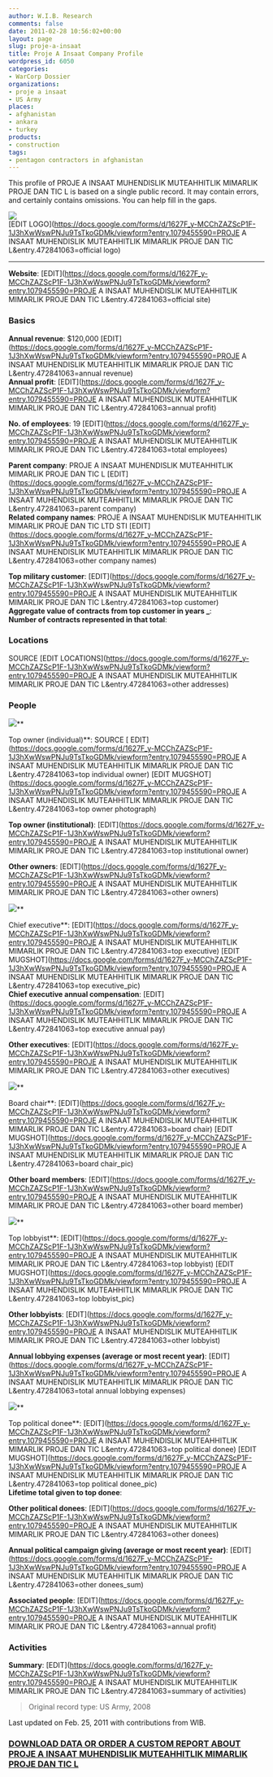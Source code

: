 ```yaml
---
author: W.I.B. Research
comments: false
date: 2011-02-28 10:56:02+00:00
layout: page
slug: proje-a-insaat
title: Proje A Insaat Company Profile
wordpress_id: 6050
categories:
- WarCorp Dossier
organizations:
- proje a insaat
- US Army
places:
- afghanistan
- ankara
- turkey
products:
- construction
tags:
- pentagon contractors in afghanistan
---
```


This profile of PROJE A INSAAT MUHENDISLIK MUTEAHHITLIK MIMARLIK PROJE DAN TIC L is based on a single public record. It may contain errors, and certainly contains omissions. You can help fill in the gaps.

<!-- more -->

![](/images/thecorporationlogo.jpg)   
[EDIT LOGO](https://docs.google.com/forms/d/1627F_y-MCChZAZScP1F-1J3hXwWswPNJu9TsTkoGDMk/viewform?entry.1079455590=PROJE A INSAAT MUHENDISLIK MUTEAHHITLIK MIMARLIK PROJE DAN TIC L&entry.472841063=official logo)

  


* * *

**Website**: []() [EDIT](https://docs.google.com/forms/d/1627F_y-MCChZAZScP1F-1J3hXwWswPNJu9TsTkoGDMk/viewform?entry.1079455590=PROJE A INSAAT MUHENDISLIK MUTEAHHITLIK MIMARLIK PROJE DAN TIC L&entry.472841063=official site)

### Basics

**Annual revenue**: $120,000  [EDIT](https://docs.google.com/forms/d/1627F_y-MCChZAZScP1F-1J3hXwWswPNJu9TsTkoGDMk/viewform?entry.1079455590=PROJE A INSAAT MUHENDISLIK MUTEAHHITLIK MIMARLIK PROJE DAN TIC L&entry.472841063=annual revenue)  
**Annual profit**:   [EDIT](https://docs.google.com/forms/d/1627F_y-MCChZAZScP1F-1J3hXwWswPNJu9TsTkoGDMk/viewform?entry.1079455590=PROJE A INSAAT MUHENDISLIK MUTEAHHITLIK MIMARLIK PROJE DAN TIC L&entry.472841063=annual profit)

**No. of employees**: 19  [EDIT](https://docs.google.com/forms/d/1627F_y-MCChZAZScP1F-1J3hXwWswPNJu9TsTkoGDMk/viewform?entry.1079455590=PROJE A INSAAT MUHENDISLIK MUTEAHHITLIK MIMARLIK PROJE DAN TIC L&entry.472841063=total employees)

**Parent company**: PROJE A INSAAT MUHENDISLIK MUTEAHHITLIK MIMARLIK PROJE DAN TIC L [EDIT](https://docs.google.com/forms/d/1627F_y-MCChZAZScP1F-1J3hXwWswPNJu9TsTkoGDMk/viewform?entry.1079455590=PROJE A INSAAT MUHENDISLIK MUTEAHHITLIK MIMARLIK PROJE DAN TIC L&entry.472841063=parent company)  
**Related company names**: PROJE A INSAAT MUHENDISLIK MUTEAHHITLIK MIMARLIK PROJE DAN TIC LTD STI [EDIT](https://docs.google.com/forms/d/1627F_y-MCChZAZScP1F-1J3hXwWswPNJu9TsTkoGDMk/viewform?entry.1079455590=PROJE A INSAAT MUHENDISLIK MUTEAHHITLIK MIMARLIK PROJE DAN TIC L&entry.472841063=other company names)

**Top military customer**:  [EDIT](https://docs.google.com/forms/d/1627F_y-MCChZAZScP1F-1J3hXwWswPNJu9TsTkoGDMk/viewform?entry.1079455590=PROJE A INSAAT MUHENDISLIK MUTEAHHITLIK MIMARLIK PROJE DAN TIC L&entry.472841063=top customer)  
**Aggregate value of contracts from top customer in years _**:   
**Number of contracts represented in that total**:   


### Locations

SOURCE [EDIT LOCATIONS](https://docs.google.com/forms/d/1627F_y-MCChZAZScP1F-1J3hXwWswPNJu9TsTkoGDMk/viewform?entry.1079455590=PROJE A INSAAT MUHENDISLIK MUTEAHHITLIK MIMARLIK PROJE DAN TIC L&entry.472841063=other addresses)

 

### People

 

![](/images/emptysuit.jpg)**

Top owner (individual)**:  SOURCE [ EDIT](https://docs.google.com/forms/d/1627F_y-MCChZAZScP1F-1J3hXwWswPNJu9TsTkoGDMk/viewform?entry.1079455590=PROJE A INSAAT MUHENDISLIK MUTEAHHITLIK MIMARLIK PROJE DAN TIC L&entry.472841063=top individual owner) [EDIT MUGSHOT](https://docs.google.com/forms/d/1627F_y-MCChZAZScP1F-1J3hXwWswPNJu9TsTkoGDMk/viewform?entry.1079455590=PROJE A INSAAT MUHENDISLIK MUTEAHHITLIK MIMARLIK PROJE DAN TIC L&entry.472841063=top owner photograph)

**Top owner (institutional)**:  [EDIT](https://docs.google.com/forms/d/1627F_y-MCChZAZScP1F-1J3hXwWswPNJu9TsTkoGDMk/viewform?entry.1079455590=PROJE A INSAAT MUHENDISLIK MUTEAHHITLIK MIMARLIK PROJE DAN TIC L&entry.472841063=top institutional owner)

**Other owners**:  [EDIT](https://docs.google.com/forms/d/1627F_y-MCChZAZScP1F-1J3hXwWswPNJu9TsTkoGDMk/viewform?entry.1079455590=PROJE A INSAAT MUHENDISLIK MUTEAHHITLIK MIMARLIK PROJE DAN TIC L&entry.472841063=other owners)

![](/images/emptysuit.jpg)**

Chief executive**:  [EDIT](https://docs.google.com/forms/d/1627F_y-MCChZAZScP1F-1J3hXwWswPNJu9TsTkoGDMk/viewform?entry.1079455590=PROJE A INSAAT MUHENDISLIK MUTEAHHITLIK MIMARLIK PROJE DAN TIC L&entry.472841063=top executive) [EDIT MUGSHOT](https://docs.google.com/forms/d/1627F_y-MCChZAZScP1F-1J3hXwWswPNJu9TsTkoGDMk/viewform?entry.1079455590=PROJE A INSAAT MUHENDISLIK MUTEAHHITLIK MIMARLIK PROJE DAN TIC L&entry.472841063=top executive_pic)  
**Chief executive annual compensation**:   [EDIT](https://docs.google.com/forms/d/1627F_y-MCChZAZScP1F-1J3hXwWswPNJu9TsTkoGDMk/viewform?entry.1079455590=PROJE A INSAAT MUHENDISLIK MUTEAHHITLIK MIMARLIK PROJE DAN TIC L&entry.472841063=top executive annual pay)

**Other executives**:  [EDIT](https://docs.google.com/forms/d/1627F_y-MCChZAZScP1F-1J3hXwWswPNJu9TsTkoGDMk/viewform?entry.1079455590=PROJE A INSAAT MUHENDISLIK MUTEAHHITLIK MIMARLIK PROJE DAN TIC L&entry.472841063=other executives)

![](/images/emptysuit.jpg)**

Board chair**:  [EDIT](https://docs.google.com/forms/d/1627F_y-MCChZAZScP1F-1J3hXwWswPNJu9TsTkoGDMk/viewform?entry.1079455590=PROJE A INSAAT MUHENDISLIK MUTEAHHITLIK MIMARLIK PROJE DAN TIC L&entry.472841063=board chair) [EDIT MUGSHOT](https://docs.google.com/forms/d/1627F_y-MCChZAZScP1F-1J3hXwWswPNJu9TsTkoGDMk/viewform?entry.1079455590=PROJE A INSAAT MUHENDISLIK MUTEAHHITLIK MIMARLIK PROJE DAN TIC L&entry.472841063=board chair_pic)

**Other board members**:  [EDIT](https://docs.google.com/forms/d/1627F_y-MCChZAZScP1F-1J3hXwWswPNJu9TsTkoGDMk/viewform?entry.1079455590=PROJE A INSAAT MUHENDISLIK MUTEAHHITLIK MIMARLIK PROJE DAN TIC L&entry.472841063=other board member)

![](/images/emptysuit.jpg)**

Top lobbyist**:  [EDIT](https://docs.google.com/forms/d/1627F_y-MCChZAZScP1F-1J3hXwWswPNJu9TsTkoGDMk/viewform?entry.1079455590=PROJE A INSAAT MUHENDISLIK MUTEAHHITLIK MIMARLIK PROJE DAN TIC L&entry.472841063=top lobbyist) [EDIT MUGSHOT](https://docs.google.com/forms/d/1627F_y-MCChZAZScP1F-1J3hXwWswPNJu9TsTkoGDMk/viewform?entry.1079455590=PROJE A INSAAT MUHENDISLIK MUTEAHHITLIK MIMARLIK PROJE DAN TIC L&entry.472841063=top lobbyist_pic)

**Other lobbyists**:  [EDIT](https://docs.google.com/forms/d/1627F_y-MCChZAZScP1F-1J3hXwWswPNJu9TsTkoGDMk/viewform?entry.1079455590=PROJE A INSAAT MUHENDISLIK MUTEAHHITLIK MIMARLIK PROJE DAN TIC L&entry.472841063=other lobbyist)

**Annual lobbying expenses (average or most recent year)**:   [EDIT](https://docs.google.com/forms/d/1627F_y-MCChZAZScP1F-1J3hXwWswPNJu9TsTkoGDMk/viewform?entry.1079455590=PROJE A INSAAT MUHENDISLIK MUTEAHHITLIK MIMARLIK PROJE DAN TIC L&entry.472841063=total annual lobbying expenses)

![](/images/emptysuit.jpg)**

Top political donee**:  [EDIT](https://docs.google.com/forms/d/1627F_y-MCChZAZScP1F-1J3hXwWswPNJu9TsTkoGDMk/viewform?entry.1079455590=PROJE A INSAAT MUHENDISLIK MUTEAHHITLIK MIMARLIK PROJE DAN TIC L&entry.472841063=top political donee) [EDIT MUGSHOT](https://docs.google.com/forms/d/1627F_y-MCChZAZScP1F-1J3hXwWswPNJu9TsTkoGDMk/viewform?entry.1079455590=PROJE A INSAAT MUHENDISLIK MUTEAHHITLIK MIMARLIK PROJE DAN TIC L&entry.472841063=top political donee_pic)  
**Lifetime total given to top donee**:  

**Other political donees**:  [EDIT](https://docs.google.com/forms/d/1627F_y-MCChZAZScP1F-1J3hXwWswPNJu9TsTkoGDMk/viewform?entry.1079455590=PROJE A INSAAT MUHENDISLIK MUTEAHHITLIK MIMARLIK PROJE DAN TIC L&entry.472841063=other donees)

**Annual political campaign giving (average or most recent year)**:   [EDIT](https://docs.google.com/forms/d/1627F_y-MCChZAZScP1F-1J3hXwWswPNJu9TsTkoGDMk/viewform?entry.1079455590=PROJE A INSAAT MUHENDISLIK MUTEAHHITLIK MIMARLIK PROJE DAN TIC L&entry.472841063=other donees_sum)

**Associated people**:   [EDIT](https://docs.google.com/forms/d/1627F_y-MCChZAZScP1F-1J3hXwWswPNJu9TsTkoGDMk/viewform?entry.1079455590=PROJE A INSAAT MUHENDISLIK MUTEAHHITLIK MIMARLIK PROJE DAN TIC L&entry.472841063=annual profit)

### Activities

**Summary**:  [EDIT](https://docs.google.com/forms/d/1627F_y-MCChZAZScP1F-1J3hXwWswPNJu9TsTkoGDMk/viewform?entry.1079455590=PROJE A INSAAT MUHENDISLIK MUTEAHHITLIK MIMARLIK PROJE DAN TIC L&entry.472841063=summary of activities)

> Original record type: US Army, 2008

Last updated on Feb. 25, 2011 with contributions from WIB.

### [DOWNLOAD DATA OR ORDER A CUSTOM REPORT ABOUT PROJE A INSAAT MUHENDISLIK MUTEAHHITLIK MIMARLIK PROJE DAN TIC L](https://docs.google.com/forms/d/1EhPGClcSnLWEdy0nofZsgmeX7Bztc5p13_rYSuKPFHw/viewform?entry.249816489=)

  
